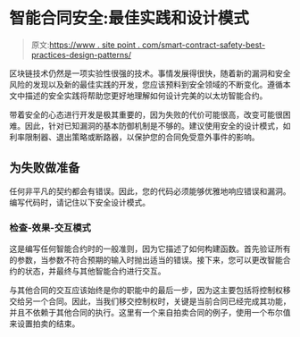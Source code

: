 # 智能合同安全:最佳实践和设计模式

> 原文:[https://www . site point . com/smart-contract-safety-best-practices-design-patterns/](https://www.sitepoint.com/smart-contract-safety-best-practices-design-patterns/)

区块链技术仍然是一项实验性很强的技术。事情发展得很快，随着新的漏洞和安全风险的发现以及新的最佳实践的开发，您应该预料到安全领域的不断变化。遵循本文中描述的安全实践将帮助您更好地理解如何设计完美的以太坊智能合约。

带着安全的心态进行开发是极其重要的，因为失败的代价可能很高，改变可能很困难。因此，针对已知漏洞的基本防御机制是不够的。建议使用安全的设计模式，如利率限制器、退出策略或断路器，以保护您的合同免受意外事件的影响。

## 为失败做准备

任何非平凡的契约都会有错误。因此，您的代码必须能够优雅地响应错误和漏洞。编写代码时，请记住以下安全设计模式。

### 检查-效果-交互模式

这是编写任何智能合约时的一般准则，因为它描述了如何构建函数。首先验证所有的参数，当参数不符合预期的输入时抛出适当的错误。接下来，您可以更改智能合约的状态，并最终与其他智能合约进行交互。

与其他合同的交互应该始终是你的职能中的最后一步，因为这主要包括将控制权移交给另一个合同。因此，当我们移交控制权时，关键是当前合同已经完成其功能，并且不依赖于其他合同的执行。这里有一个来自拍卖合同的例子，使用一个布尔值来设置拍卖的结束。